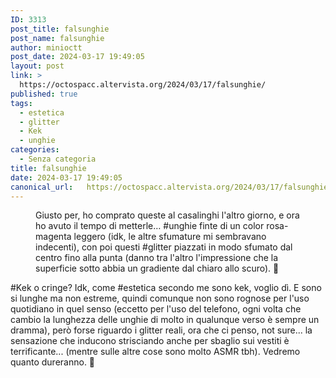 ```yaml
---
ID: 3313
post_title: falsunghie
post_name: falsunghie
author: minioctt
post_date: 2024-03-17 19:49:05
layout: post
link: >
  https://octospacc.altervista.org/2024/03/17/falsunghie/
published: true
tags:
  - estetica
  - glitter
  - Kek
  - unghie
categories:
  - Senza categoria
title: falsunghie
date: 2024-03-17 19:49:05
canonical_url:   https://octospacc.altervista.org/2024/03/17/falsunghie/
---
```

<!-- wp:image {"id":3315,"sizeSlug":"large"} -->
<figure class="wp-block-image size-large"><img src="{{site.cdnurl}}/assets/uploads/2024/03/wp-17106997301955732365993069663341-scaled.jpg" alt="" class="wp-image-3315"/><figcaption class="wp-element-caption">Giusto per, ho comprato queste al casalinghi l'altro giorno, e ora ho avuto il tempo di metterle… #unghie finte di un color rosa-magenta leggero (idk, le altre sfumature mi sembravano indecenti), con poi questi #glitter piazzati in modo sfumato dal centro fino alla punta (danno tra l'altro l'impressione che la superficie sotto abbia un gradiente dal chiaro allo scuro). 💅</figcaption></figure>
<!-- /wp:image -->

<!-- wp:paragraph -->
<p>#Kek o cringe? Idk, come #estetica secondo me sono kek, voglio dì. E sono si lunghe ma non estreme, quindi comunque non sono rognose per l'uso quotidiano in quel senso (eccetto per l'uso del telefono, ogni volta che cambio la lunghezza delle unghie di molto in qualunque verso è sempre un dramma), però forse riguardo i glitter reali, ora che ci penso, not sure... la sensazione che inducono strisciando anche per sbaglio sui vestiti è terrificante... (mentre sulle altre cose sono molto ASMR tbh). Vedremo quanto dureranno. 😤</p>
<!-- /wp:paragraph -->